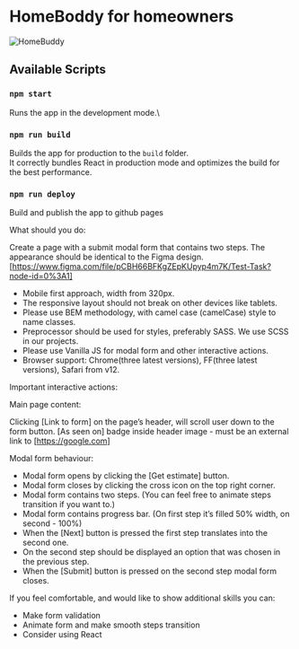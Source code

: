 # HomeBoddy for homeowners

![HomeBuddy](https://www.homebuddy.com/static/shared1/footer_hero.svg)

## Available Scripts

### `npm start`

Runs the app in the development mode.\

### `npm run build`

Builds the app for production to the `build` folder.\
It correctly bundles React in production mode and optimizes the build for the best performance.

### `npm run deploy`
Build and publish the app to github pages

What should you do:

Create a page with a submit modal form that contains two steps. The appearance should be identical to the Figma design. [https://www.figma.com/file/pCBH66BFKgZEpKUpyp4m7K/Test-Task?node-id=0%3A1]

- Mobile first approach, width from 320px.
- The responsive layout should not break on other devices like tablets.
- Please use BEM methodology, with camel case (camelCase) style to name classes.
- Preprocessor should be used for styles, preferably SASS. We use SCSS in our projects.
- Please use Vanilla JS for modal form and other interactive actions.
- Browser support: Chrome(three latest versions), FF(three latest versions), Safari from v12.

Important interactive actions:

Main page content:

Clicking [Link to form] on the page’s header, will scroll user down to the form button.
[As seen on] badge inside header image - must be an external link to [https://google.com]

Modal form behaviour:

- Modal form opens by clicking the [Get estimate] button.
- Modal form closes by clicking the cross icon on the top right corner.
- Modal form contains two steps. (You can feel free to animate steps transition if you want to.)
- Modal form contains progress bar. (On first step it’s filled 50% width, on second - 100%)
- When the [Next] button is pressed the first step translates into the second one.
- On the second step should be displayed an option that was chosen in the previous step.
- When the [Submit] button is pressed on the second step modal form closes.

If you feel comfortable, and would like to show additional skills you can:

- Make form validation
- Animate form and make smooth steps transition
- Consider using React


